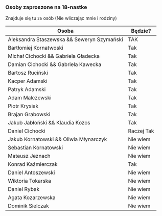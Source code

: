 ### Osoby zaproszone na 18-nastke

Znajduje się tu `26` osób (Nie wliczając mnie i rodziny)

| Osoba                                      | Będzie?    |
|--------------------------------------------|------------|
| Aleksandra Staszewska && Seweryn Szymański | TAK        |
| Bartłomiej Kornatwoski                     | Tak        |
| Michał Cichocki   &&  Gabriela Gładecka    | Tak        |
| Damian Cichocki  &&  Gabriela Kawecka      | Tak        |
| Bartosz Ruciński                           | Tak        |
| Kacper Adamski                             | Tak        |
| Patryk Adamski                             | Tak        |
| Adam Malczewski                            | Tak        |
| Piotr Krysiak                              | Tak        |
| Brajan Grabowski                           | Tak        |
| Jakub Jabłoński  && Klaudia Kozos          | Tak        |
| Daniel Cichocki                            | Raczej Tak |
| Jakub Kornatowski && Oliwia Młynarczyk     | Nie wiem   |
| Sebastian Kornatowski                      | Nie wiem   |
| Mateusz Jeznach                            | Nie wiem   |
| Konrad Kaźmierczak                         | Tak   |
| Daniel Antoszewski                         | Nie wiem   |
| Wiktoria Tokarska                          | Nie wiem   |
| Daniel Rybak                               | Nie wiem   |
| Agata Kozarzewska                          | Nie wiem   |
| Dominik Sielczak                           | Nie wiem   |

